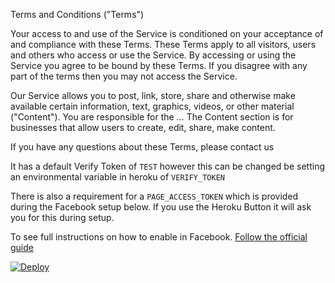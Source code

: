 Terms and Conditions ("Terms")

Your access to and use of the Service is conditioned on your acceptance of and compliance with
these Terms. These Terms apply to all visitors, users and others who access or use the Service.
By accessing or using the Service you agree to be bound by these Terms. If you disagree
with any part of the terms then you may not access the Service.

Our Service allows you to post, link, store, share and otherwise make available certain information,
text, graphics, videos, or other material ("Content"). You are responsible for the …
The Content section is for businesses that allow users to create, edit, share, make content.

If you have any questions about these Terms, please contact us

It has a default Verify Token of `TEST` however this can be changed be setting an environmental variable in heroku of `VERIFY_TOKEN`

There is also a requirement for a `PAGE_ACCESS_TOKEN` which is provided during the Facebook setup below. If you use the Heroku Button it will ask you for this during setup.

To see full instructions on how to enable in Facebook. [Follow the official guide](https://developers.facebook.com/docs/messenger-platform/quickstart)

[![Deploy](https://www.herokucdn.com/deploy/button.svg)](https://heroku.com/deploy)
